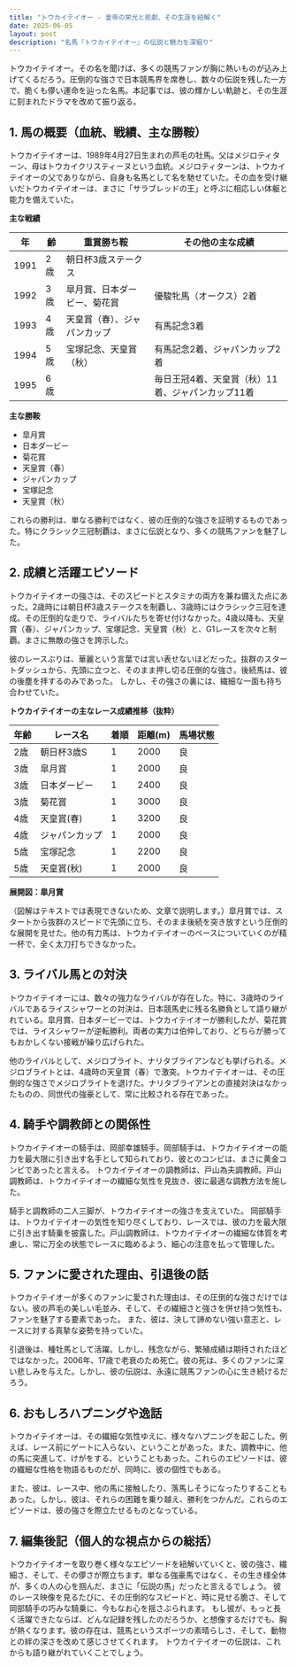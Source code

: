 ```yaml
---
title: "トウカイテイオー - 皇帝の栄光と悲劇、その生涯を紐解く"
date: 2025-06-05
layout: post
description: "名馬『トウカイテイオー』の伝説と魅力を深堀り"
---
```


トウカイテイオー。その名を聞けば、多くの競馬ファンが胸に熱いものが込み上げてくるだろう。圧倒的な強さで日本競馬界を席巻し、数々の伝説を残した一方で、脆くも儚い運命を辿った名馬。本記事では、彼の輝かしい軌跡と、その生涯に刻まれたドラマを改めて振り返る。


## 1. 馬の概要（血統、戦績、主な勝鞍）

トウカイテイオーは、1989年4月27日生まれの芦毛の牡馬。父はメジロティターン、母はトウカイクリスティーヌという血統。メジロティターンは、トウカイテイオーの父でありながら、自身も名馬として名を馳せていた。その血を受け継いだトウカイテイオーは、まさに「サラブレッドの王」と呼ぶに相応しい体躯と能力を備えていた。


**主な戦績**

| 年 | 齢 | 重賞勝ち鞍                                      | その他の主な成績                               |
|----|----|-----------------------------------------------|-----------------------------------------------|
| 1991 | 2歳 | 朝日杯3歳ステークス                             |                                               |
| 1992 | 3歳 | 皐月賞、日本ダービー、菊花賞                  | 優駿牝馬（オークス）2着                     |
| 1993 | 4歳 | 天皇賞（春）、ジャパンカップ                  | 有馬記念3着                                   |
| 1994 | 5歳 | 宝塚記念、天皇賞（秋）                         | 有馬記念2着、ジャパンカップ2着                   |
| 1995 | 6歳 |                                               | 毎日王冠4着、天皇賞（秋）11着、ジャパンカップ11着 |


**主な勝鞍**

* 皐月賞
* 日本ダービー
* 菊花賞
* 天皇賞（春）
* ジャパンカップ
* 宝塚記念
* 天皇賞（秋）


これらの勝利は、単なる勝利ではなく、彼の圧倒的な強さを証明するものであった。特にクラシック三冠制覇は、まさに伝説となり、多くの競馬ファンを魅了した。


## 2. 成績と活躍エピソード

トウカイテイオーの強さは、そのスピードとスタミナの両方を兼ね備えた点にあった。2歳時には朝日杯3歳ステークスを制覇し、3歳時にはクラシック三冠を達成。その圧倒的な走りで、ライバルたちを寄せ付けなかった。4歳以降も、天皇賞（春）、ジャパンカップ、宝塚記念、天皇賞（秋）と、G1レースを次々と制覇。まさに無敵の強さを誇示した。

彼のレースぶりは、華麗という言葉では言い表せないほどだった。抜群のスタートダッシュから、先頭に立つと、そのまま押し切る圧倒的な強さ。後続馬は、彼の後塵を拝するのみであった。  しかし、その強さの裏には、繊細な一面も持ち合わせていた。

**トウカイテイオーの主なレース成績推移（抜粋）**

| 年齢 | レース名         | 着順 | 距離(m) | 馬場状態 |
|-----|-----------------|-----|---------|---------|
| 2歳  | 朝日杯3歳S       | 1   | 2000     | 良       |
| 3歳  | 皐月賞           | 1   | 2000     | 良       |
| 3歳  | 日本ダービー       | 1   | 2400     | 良       |
| 3歳  | 菊花賞           | 1   | 3000     | 良       |
| 4歳  | 天皇賞(春)       | 1   | 3200     | 良       |
| 4歳  | ジャパンカップ     | 1   | 2000     | 良       |
| 5歳  | 宝塚記念         | 1   | 2200     | 良       |
| 5歳  | 天皇賞(秋)       | 1   | 2000     | 良       |


**展開図：皐月賞**

（図解はテキストでは表現できないため、文章で説明します。）皐月賞では、スタートから抜群のスピードで先頭に立ち、そのまま後続を突き放すという圧倒的な展開を見せた。他の有力馬は、トウカイテイオーのペースについていくのが精一杯で、全く太刀打ちできなかった。


## 3. ライバル馬との対決

トウカイテイオーには、数々の強力なライバルが存在した。特に、3歳時のライバルであるライスシャワーとの対決は、日本競馬史に残る名勝負として語り継がれている。皐月賞、日本ダービーでは、トウカイテイオーが勝利したが、菊花賞では、ライスシャワーが逆転勝利。両者の実力は伯仲しており、どちらが勝ってもおかしくない接戦が繰り広げられた。


他のライバルとして、メジロブライト、ナリタブライアンなども挙げられる。メジロブライトとは、4歳時の天皇賞（春）で激突。トウカイテイオーは、その圧倒的な強さでメジロブライトを退けた。ナリタブライアンとの直接対決はなかったものの、同世代の強豪として、常に比較される存在であった。


## 4. 騎手や調教師との関係性

トウカイテイオーの騎手は、岡部幸雄騎手。岡部騎手は、トウカイテイオーの能力を最大限に引き出す名手として知られており、彼とのコンビは、まさに黄金コンビであったと言える。  トウカイテイオーの調教師は、戸山為夫調教師。戸山調教師は、トウカイテイオーの繊細な気性を見抜き、彼に最適な調教方法を施した。


騎手と調教師の二人三脚が、トウカイテイオーの強さを支えていた。  岡部騎手は、トウカイテイオーの気性を知り尽くしており、レースでは、彼の力を最大限に引き出す騎乗を披露した。戸山調教師は、トウカイテイオーの繊細な体質を考慮し、常に万全の状態でレースに臨めるよう、細心の注意を払って管理した。


## 5. ファンに愛された理由、引退後の話

トウカイテイオーが多くのファンに愛された理由は、その圧倒的な強さだけではない。彼の芦毛の美しい毛並み、そして、その繊細さと強さを併せ持つ気性も、ファンを魅了する要素であった。  また、彼は、決して諦めない強い意志と、レースに対する真摯な姿勢を持っていた。


引退後は、種牡馬として活躍。しかし、残念ながら、繁殖成績は期待されたほどではなかった。2006年、17歳で老衰のため死亡。彼の死は、多くのファンに深い悲しみを与えた。しかし、彼の伝説は、永遠に競馬ファンの心に生き続けるだろう。


## 6. おもしろハプニングや逸話

トウカイテイオーは、その繊細な気性ゆえに、様々なハプニングを起こした。例えば、レース前にゲートに入らない、ということがあった。また、調教中に、他の馬に突進して、けがをする、ということもあった。これらのエピソードは、彼の繊細な性格を物語るものだが、同時に、彼の個性でもある。


また、彼は、レース中、他の馬に接触したり、落馬しそうになったりすることもあった。しかし、彼は、それらの困難を乗り越え、勝利をつかんだ。これらのエピソードは、彼の強さを際立たせるものとなっている。


## 7. 編集後記（個人的な視点からの総括）

トウカイテイオーを取り巻く様々なエピソードを紐解いていくと、彼の強さ、繊細さ、そして、その儚さが際立ちます。単なる強豪馬ではなく、その生き様全体が、多くの人の心を掴んだ、まさに「伝説の馬」だったと言えるでしょう。  彼のレース映像を見るたびに、その圧倒的なスピードと、時に見せる脆さ、そして岡部騎手の巧みな騎乗に、今もなお心を揺さぶられます。  もし彼が、もっと長く活躍できたならば、どんな記録を残したのだろうか、と想像するだけでも、胸が熱くなります。彼の存在は、競馬というスポーツの素晴らしさ、そして、動物との絆の深さを改めて感じさせてくれます。  トウカイテイオーの伝説は、これからも語り継がれていくことでしょう。
